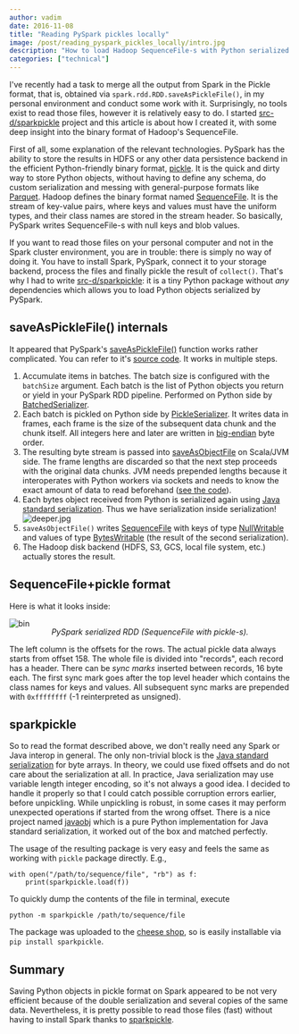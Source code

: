 ```yaml
---
author: vadim
date: 2016-11-08
title: "Reading PySpark pickles locally"
image: /post/reading_pyspark_pickles_locally/intro.jpg
description: "How to load Hadoop SequenceFile-s with Python serialized objects without having to install Spark - using src-d/sparkpickle"
categories: ["technical"]
---
```

<style>
p.caption {
  margin-top: -16px;
  font-style: italic;
}
</style>

I've recently had a task to merge all the output from Spark in the Pickle format,
that is, obtained via `spark.rdd.RDD.saveAsPickleFile()`, in my personal environment
and conduct some work with it. Surprisingly, no tools exist to read those files,
however it is relatively easy to do. I started [src-d/sparkpickle](https://github.com/src-d/sparkpickle)
project and this article is about how I created it, with some deep insight into
the binary format of Hadoop's SequenceFile.

First of all, some explanation of the relevant technologies. PySpark has the ability
to store the results in HDFS or any other data persistence backend in the efficient
Python-friendly binary format, [pickle](https://docs.python.org/3/library/pickle.html).
It is the quick and dirty way to store Python objects, without having to define
any schema, do custom serialization and messing with general-purpose formats like
[Parquet](http://spark.apache.org/docs/latest/sql-programming-guide.html#parquet-files).
Hadoop defines the binary format named [SequenceFile](https://wiki.apache.org/hadoop/SequenceFile).
It is the stream of key-value pairs, where keys and values must have the uniform
types, and their class names are stored in the stream header. So basically,
PySpark writes SequenceFile-s with null keys and blob values.

If you want to read those files on your personal computer and not in the Spark
cluster environment, you are in trouble: there is simply no way of doing it. You
have to install Spark, PySpark, connect it to your storage backend, process
the files and finally pickle the result of `collect()`.
That's why I had to write [src-d/sparkpickle](https://github.com/src-d/sparkpickle):
it is a tiny Python package without *any* dependencies which allows you to load
Python objects serialized by PySpark.

saveAsPickleFile() internals
----------------------------
It appeared that PySpark's [saveAsPickleFile()](http://spark.apache.org/docs/latest/api/python/pyspark.html#pyspark.RDD.saveAsPickleFile)
function works rather complicated. You can refer to it's [source code](https://github.com/apache/spark/blob/branch-2.1/python/pyspark/rdd.py#L1450).
It works in multiple steps.

1. Accumulate items in batches. The batch size is configured with the `batchSize` argument.
Each batch is the list of Python objects you return or yield in your PySpark RDD pipeline.
Performed on Python side by [BatchedSerializer](https://github.com/apache/spark/blob/branch-2.1/python/pyspark/serializers.py#L180).
2. Each batch is pickled on Python side by [PickleSerializer](https://github.com/apache/spark/blob/branch-2.1/python/pyspark/serializers.py#L403).
It writes data in frames, each frame is the size of the subsequent data chunk and the chunk itself.
All integers here and later are written in [big-endian](https://en.wikipedia.org/wiki/Endianness#Big-endian) byte order.
3. The resulting byte stream is passed into [saveAsObjectFile](https://github.com/apache/spark/blob/branch-2.1/core/src/main/scala/org/apache/spark/rdd/RDD.scala#L1497)
on Scala/JVM side. The frame lengths are discarded so that the next step proceeds with the original data chunks.
JVM needs prepended lengths because it interoperates with Python workers via sockets and
needs to know the exact amount of data to read beforehand ([see the code](https://github.com/apache/spark/blob/branch-2.1/python/pyspark/worker.py#L167)).
4. Each bytes object received from Python is serialized again using [Java standard serialization](https://docs.oracle.com/javase/7/docs/platform/serialization/spec/protocol.html#10258).
Thus we have serialization inside serialization! ![deeper.jpg](/post/reading_pyspark_pickles_locally/deeper.jpg)
5. `saveAsObjectFile()` writes [SequenceFile](http://grepcode.com/file/repo1.maven.org/maven2/org.apache.hadoop/hadoop-common/2.7.1/org/apache/hadoop/io/SequenceFile.java#SequenceFile)
with keys of type [NullWritable](https://www.safaribooksonline.com/library/view/hadoop-the-definitive/9781449328917/ch04.html#id3961179)
and values of type [BytesWritable](https://www.safaribooksonline.com/library/view/hadoop-the-definitive/9781449328917/ch04.html#id3960971)
(the result of the second serialization).
6. The Hadoop disk backend (HDFS, S3, GCS, local file system, etc.) actually stores the result.

SequenceFile+pickle format
--------------------------
Here is what it looks inside:

![bin](/post/reading_pyspark_pickles_locally/bin.png)
<p align="center" class="caption">PySpark serialized RDD (SequenceFile with pickle-s).</p>

The left column is the offsets for the rows. The actual pickle data always starts
from offset 158. The whole file is divided into "records", each record has a header.
There can be *sync marks* inserted between records, 16 byte each. The first sync mark goes after
the top level header which contains the class names for keys and values. All subsequent
sync marks are prepended with `0xffffffff` (-1 reinterpreted as unsigned).

sparkpickle
-----------
So to read the format described above, we don't really need any Spark or Java interop
in general. The only non-trivial block is the
[Java standard serialization](http://www.javaworld.com/article/2072752/the-java-serialization-algorithm-revealed.html)
for byte arrays. In theory, we could use fixed offsets and do not care about the serialization at all.
In practice, Java serialization may use variable length integer encoding, so it's not always a good idea.
I decided to handle it properly so that I could catch possible corruption errors earlier, before unpickling.
While unpickling is robust, in some cases it may perform unexpected operations if started from the wrong offset.
There is a nice project named [javaobj](https://github.com/tcalmant/python-javaobj) which is
a pure Python implementation for Java standard serialization, it worked out of the box
and matched perfectly.

The usage of the resulting package is very easy and feels the same as working
with `pickle` package directly. E.g.,
```
with open("/path/to/sequence/file", "rb") as f:
    print(sparkpickle.load(f))
```

To quickly dump the contents of the file in terminal, execute
```
python -m sparkpickle /path/to/sequence/file
```

The package was uploaded to the [cheese shop](https://wiki.python.org/moin/CheeseShop),
so is easily installable via `pip install sparkpickle`.

Summary
-------
Saving Python objects in pickle format on Spark appeared to be not very efficient
because of the double serialization and several copies of the same data. Nevertheless,
it is pretty possible to read those files (fast) without having to install Spark thanks to
[sparkpickle](https://github.com/src-d/sparkpickle).
